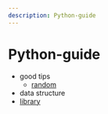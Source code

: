 ```yaml
---
description: Python-guide
---
```

# Python-guide

* good tips
  * [random](docs/tips/random/random.md)
* data structure
* [library](docs/library/library.md)
